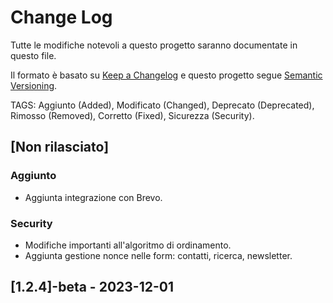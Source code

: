 # Change Log

Tutte le modifiche notevoli a questo progetto saranno documentate in questo file.

Il formato è basato su [Keep a Changelog](http://keepachangelog.com/)
e questo progetto segue [Semantic Versioning](http://semver.org/).


TAGS: Aggiunto (Added), Modificato (Changed), Deprecato (Deprecated), Rimosso (Removed), Corretto (Fixed), Sicurezza (Security).


## [Non rilasciato]

### Aggiunto
- Aggiunta integrazione con Brevo.

### Security
- Modifiche importanti all'algoritmo di ordinamento.
- Aggiunta gestione nonce nelle form: contatti, ricerca, newsletter.


## [1.2.4]-beta - 2023-12-01